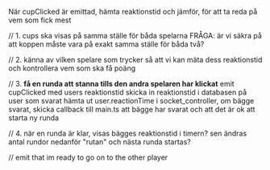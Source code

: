 När cupClicked är emittad, hämta reaktionstid och jämför, för att ta reda på vem som fick mest



// 1. 
cups ska visas på samma ställe för båda spelarna 
FRÅGA: är vi säkra på att koppen måste vara på exakt samma ställe för båda två? 

// 2. 
känna av vilken spelare som trycker så att vi kan mäta dess reaktionstid och kontrollera vem som ska få poäng

// 3. 
**få en runda att stanna tills den andra spelaren har klickat**
emit cupClicked med users reaktionstid 
skicka in reaktionstid i databasen på user som svarat
hämta ut user.reactionTime i socket_controller, om bägge svarat, skicka callback till 
main.ts att bägge har svarat och att det är ok att starta ny runda

// 4. 
när en runda är klar, visas bägges reaktionstid i timern? 
sen ändras antal rundor nedanför "rutan" och nästa runda startas? 


// emit that im ready to go on to the other player


